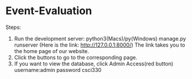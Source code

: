 # Event-Evaluation
Steps:
1. Run the development server: python3(Macs)/py(Windows) manage.py runserver
(Here is the link: http://127.0.0.1:8000/)
  The link takes you to the home page of our website. 
2. Click the buttons to go to the corresponding page.
3. If you want to view the database, click Admin Access(red button)
    username:admin
    password csci330
